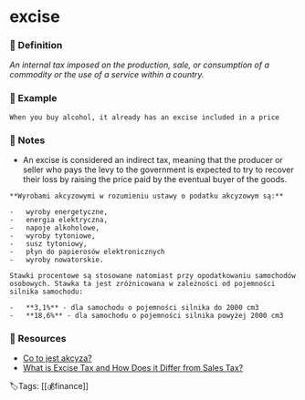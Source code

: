 # excise

### 📍 Definition 
 _An internal tax imposed on the production, sale, or consumption of a commodity or the use of a service within a country._

### 🔎 Example
```ad-example
When you buy alcohol, it already has an excise included in a price
```

### 📝 Notes
- An excise is considered an indirect tax,  meaning that the producer or seller who pays the levy to the government is expected to try to recover their loss by raising the price paid by the eventual buyer of the goods.
``` ad-note
**Wyrobami akcyzowymi w rozumieniu ustawy o podatku akcyzowym są:**

-   wyroby energetyczne,
-   energia elektryczna,
-   napoje alkoholowe,
-   wyroby tytoniowe,
-   susz tytoniowy,
-   płyn do papierosów elektronicznych
-   wyroby nowatorskie.

``` 
``` ad-note
Stawki procentowe są stosowane natomiast przy opodatkowaniu samochodów osobowych. Stawka ta jest zróżnicowana w zależności od pojemności silnika samochodu:

-   **3,1%** - dla samochodu o pojemności silnika do 2000 cm3
-   **18,6%** - dla samochodu o pojemności silnika powyżej 2000 cm3

```
### 📂 Resources
- [Co to jest akcyza?](https://businessinsider.com.pl/poradnik-finansowy/co-to-jest-akcyza/zps5cyp)
- [What is Excise Tax and How Does it Differ from Sales Tax?](https://www.accuratetax.com/blog/what-is-excise-tax/)


🏷Tags: [[💰finance]]
